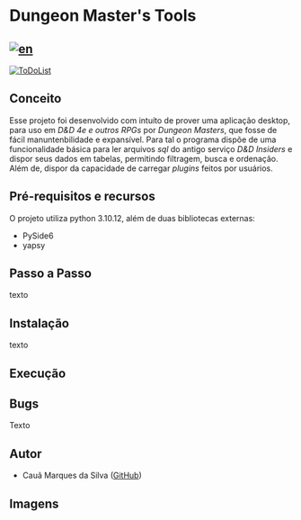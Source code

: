 # Dungeon Master's Tools
[![en](https://img.shields.io/badge/lang-en-green)](README.us.md)
---
[![ToDoList](https://img.shields.io/badge/Go%20To-To--Do%20List-blue)](ToDo-ptbr.md)


## Conceito
Esse projeto foi desenvolvido com intuíto de prover uma aplicação desktop, para uso em *D&D 4e e outros RPGs* por *Dungeon Masters*, que fosse de fácil manuntenbilidade e expansível. Para tal o programa dispõe de uma funcionalidade básica para ler arquivos *sql* do antigo serviço *D&D Insiders* e dispor seus dados em tabelas, permitindo filtragem, busca e ordenação. Além de, dispor da capacidade de carregar *plugins* feitos por usuários.

## Pré-requisitos e recursos
O projeto utiliza python 3.10.12, além de duas bibliotecas externas:
- PySide6
- yapsy

## Passo a Passo
texto

## Instalação
texto

## Execução

## Bugs
Texto

## Autor
- Cauã Marques da Silva ([GitHub](https://github.com/CMS999))

## Imagens